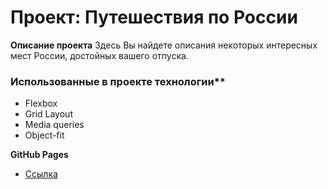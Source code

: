 # Проект: Путешествия по России

**Описание проекта**
Здесь Вы найдете описания некоторых интересных мест Poccии, достойных вашего отпуска.

### Иcпользованные в проекте технологии**
* Flexbox
* Grid Layout
* Media  queries
* Object-fit

**GitHub Pages**
* [Ссылка](https://github.com/chashchinavera/russian-travel)
